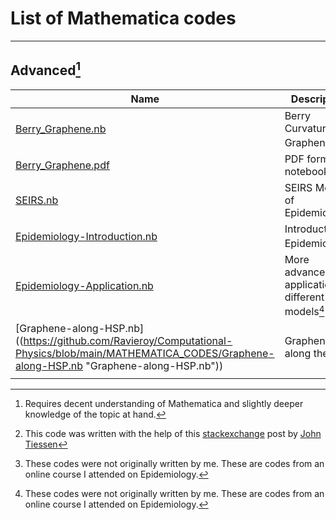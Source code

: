 # List of Mathematica codes 
---

## Advanced[^1]

| Name                                                                                                                                                                      | Description                                       |
| ------------------------------------------------------------------------------------------------------------------------------------------------------------------------- | ------------------------------------------------- |
| [Berry_Graphene.nb](https://github.com/Ravieroy/Computational-Physics/blob/main/MATHEMATICA_CODES/Berry_Graphene.nb "Berry_Graphene.nb")                                  | Berry Curvature of Graphene[^3]                   |
| [Berry_Graphene.pdf](https://github.com/Ravieroy/Computational-Physics/blob/main/MATHEMATICA_CODES/Berry_Graphene.pdf "Berry_Graphene.pdf")                               | PDF format of notebook                            |
| [SEIRS.nb](https://github.com/Ravieroy/Computational-Physics/blob/main/MATHEMATICA_CODES/SEIRS.nb "SEIRS.nb")                                                             | SEIRS Model of Epidemiology                       |
| [Epidemiology-Introduction.nb](https://github.com/Ravieroy/Computational-Physics/blob/main/MATHEMATICA_CODES/Epidemiology-Introduction.nb "Epidemiology-Introduction.nb") | Introduction to Epidemiology[^2]                  |
| [Epidemiology-Application.nb](https://github.com/Ravieroy/Computational-Physics/blob/main/MATHEMATICA_CODES/Epidemiology-Application.nb "Epidemiology-Application.nb")    | More advanced application to different models[^2] |
| [Graphene-along-HSP.nb]((https://github.com/Ravieroy/Computational-Physics/blob/main/MATHEMATICA_CODES/Graphene-along-HSP.nb "Graphene-along-HSP.nb"))                                                                                                                                                     | Graphene BS along the HSP                         |
|                                                                                                                                                                           |                                                   |

[^1]: Requires decent understanding of Mathematica and slightly deeper knowledge of the topic at hand. 
[^2]: These codes were not originally written by me. These are codes from an online course I attended on Epidemiology. 
[^3]: This code was written with the help of this [stackexchange](https://physics.stackexchange.com/questions/469259/derivation-of-the-berry-curvature-and-bloch-magnetic-moment-in-graphene)  post by [John Tiessen](https://physics.stackexchange.com/users/226674/john-tiessen)